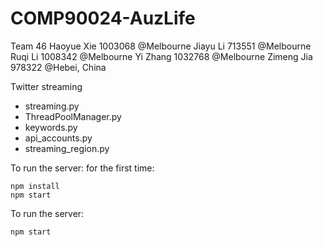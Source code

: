 # COMP90024-AuzLife

Team 46
Haoyue Xie 1003068 @Melbourne
Jiayu Li 713551 @Melbourne
Ruqi Li 1008342 @Melbourne
Yi Zhang 1032768 @Melbourne
Zimeng Jia 978322 @Hebei, China

Twitter streaming
- streaming.py
- ThreadPoolManager.py
- keywords.py
- api_accounts.py
- streaming_region.py

To run the server:
for the first time:
```
npm install
npm start
```

To run the server:
```
npm start
```
